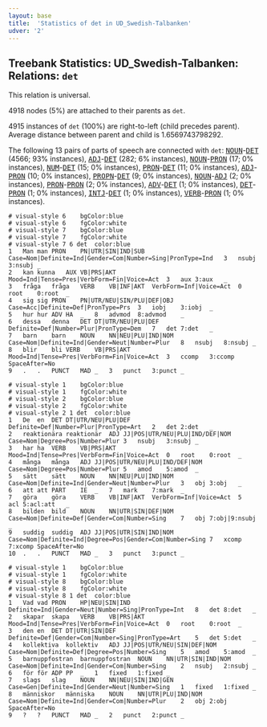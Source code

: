 ```yaml
---
layout: base
title:  'Statistics of det in UD_Swedish-Talbanken'
udver: '2'
---
```


## Treebank Statistics: UD_Swedish-Talbanken: Relations: `det`

This relation is universal.

4918 nodes (5%) are attached to their parents as `det`.

4915 instances of `det` (100%) are right-to-left (child precedes parent).
Average distance between parent and child is 1.6569743798292.

The following 13 pairs of parts of speech are connected with `det`: <tt><a href="sv_talbanken-pos-NOUN.html">NOUN</a></tt>-<tt><a href="sv_talbanken-pos-DET.html">DET</a></tt> (4566; 93% instances), <tt><a href="sv_talbanken-pos-ADJ.html">ADJ</a></tt>-<tt><a href="sv_talbanken-pos-DET.html">DET</a></tt> (282; 6% instances), <tt><a href="sv_talbanken-pos-NOUN.html">NOUN</a></tt>-<tt><a href="sv_talbanken-pos-PRON.html">PRON</a></tt> (17; 0% instances), <tt><a href="sv_talbanken-pos-NUM.html">NUM</a></tt>-<tt><a href="sv_talbanken-pos-DET.html">DET</a></tt> (15; 0% instances), <tt><a href="sv_talbanken-pos-PRON.html">PRON</a></tt>-<tt><a href="sv_talbanken-pos-DET.html">DET</a></tt> (11; 0% instances), <tt><a href="sv_talbanken-pos-ADJ.html">ADJ</a></tt>-<tt><a href="sv_talbanken-pos-PRON.html">PRON</a></tt> (10; 0% instances), <tt><a href="sv_talbanken-pos-PROPN.html">PROPN</a></tt>-<tt><a href="sv_talbanken-pos-DET.html">DET</a></tt> (9; 0% instances), <tt><a href="sv_talbanken-pos-NOUN.html">NOUN</a></tt>-<tt><a href="sv_talbanken-pos-ADJ.html">ADJ</a></tt> (2; 0% instances), <tt><a href="sv_talbanken-pos-PRON.html">PRON</a></tt>-<tt><a href="sv_talbanken-pos-PRON.html">PRON</a></tt> (2; 0% instances), <tt><a href="sv_talbanken-pos-ADV.html">ADV</a></tt>-<tt><a href="sv_talbanken-pos-DET.html">DET</a></tt> (1; 0% instances), <tt><a href="sv_talbanken-pos-DET.html">DET</a></tt>-<tt><a href="sv_talbanken-pos-PRON.html">PRON</a></tt> (1; 0% instances), <tt><a href="sv_talbanken-pos-INTJ.html">INTJ</a></tt>-<tt><a href="sv_talbanken-pos-DET.html">DET</a></tt> (1; 0% instances), <tt><a href="sv_talbanken-pos-VERB.html">VERB</a></tt>-<tt><a href="sv_talbanken-pos-PRON.html">PRON</a></tt> (1; 0% instances).


~~~ conllu
# visual-style 6	bgColor:blue
# visual-style 6	fgColor:white
# visual-style 7	bgColor:blue
# visual-style 7	fgColor:white
# visual-style 7 6 det	color:blue
1	Man	man	PRON	PN|UTR|SIN|IND|SUB	Case=Nom|Definite=Ind|Gender=Com|Number=Sing|PronType=Ind	3	nsubj	3:nsubj	_
2	kan	kunna	AUX	VB|PRS|AKT	Mood=Ind|Tense=Pres|VerbForm=Fin|Voice=Act	3	aux	3:aux	_
3	fråga	fråga	VERB	VB|INF|AKT	VerbForm=Inf|Voice=Act	0	root	0:root	_
4	sig	sig	PRON	PN|UTR/NEU|SIN/PLU|DEF|OBJ	Case=Acc|Definite=Def|PronType=Prs	3	iobj	3:iobj	_
5	hur	hur	ADV	HA	_	8	advmod	8:advmod	_
6	dessa	denna	DET	DT|UTR/NEU|PLU|DEF	Definite=Def|Number=Plur|PronType=Dem	7	det	7:det	_
7	barn	barn	NOUN	NN|NEU|PLU|IND|NOM	Case=Nom|Definite=Ind|Gender=Neut|Number=Plur	8	nsubj	8:nsubj	_
8	blir	bli	VERB	VB|PRS|AKT	Mood=Ind|Tense=Pres|VerbForm=Fin|Voice=Act	3	ccomp	3:ccomp	SpaceAfter=No
9	.	.	PUNCT	MAD	_	3	punct	3:punct	_

~~~


~~~ conllu
# visual-style 1	bgColor:blue
# visual-style 1	fgColor:white
# visual-style 2	bgColor:blue
# visual-style 2	fgColor:white
# visual-style 2 1 det	color:blue
1	De	en	DET	DT|UTR/NEU|PLU|DEF	Definite=Def|Number=Plur|PronType=Art	2	det	2:det	_
2	reaktionära	reaktionär	ADJ	JJ|POS|UTR/NEU|PLU|IND/DEF|NOM	Case=Nom|Degree=Pos|Number=Plur	3	nsubj	3:nsubj	_
3	har	ha	VERB	VB|PRS|AKT	Mood=Ind|Tense=Pres|VerbForm=Fin|Voice=Act	0	root	0:root	_
4	många	många	ADJ	JJ|POS|UTR/NEU|PLU|IND/DEF|NOM	Case=Nom|Degree=Pos|Number=Plur	5	amod	5:amod	_
5	sätt	sätt	NOUN	NN|NEU|PLU|IND|NOM	Case=Nom|Definite=Ind|Gender=Neut|Number=Plur	3	obj	3:obj	_
6	att	att	PART	IE	_	7	mark	7:mark	_
7	göra	göra	VERB	VB|INF|AKT	VerbForm=Inf|Voice=Act	5	acl	5:acl:att	_
8	bilden	bild	NOUN	NN|UTR|SIN|DEF|NOM	Case=Nom|Definite=Def|Gender=Com|Number=Sing	7	obj	7:obj|9:nsubj	_
9	suddig	suddig	ADJ	JJ|POS|UTR|SIN|IND|NOM	Case=Nom|Definite=Ind|Degree=Pos|Gender=Com|Number=Sing	7	xcomp	7:xcomp	SpaceAfter=No
10	.	.	PUNCT	MAD	_	3	punct	3:punct	_

~~~


~~~ conllu
# visual-style 1	bgColor:blue
# visual-style 1	fgColor:white
# visual-style 8	bgColor:blue
# visual-style 8	fgColor:white
# visual-style 8 1 det	color:blue
1	Vad	vad	PRON	HP|NEU|SIN|IND	Definite=Ind|Gender=Neut|Number=Sing|PronType=Int	8	det	8:det	_
2	skapar	skapa	VERB	VB|PRS|AKT	Mood=Ind|Tense=Pres|VerbForm=Fin|Voice=Act	0	root	0:root	_
3	den	en	DET	DT|UTR|SIN|DEF	Definite=Def|Gender=Com|Number=Sing|PronType=Art	5	det	5:det	_
4	kollektiva	kollektiv	ADJ	JJ|POS|UTR/NEU|SIN|DEF|NOM	Case=Nom|Definite=Def|Degree=Pos|Number=Sing	5	amod	5:amod	_
5	barnuppfostran	barnuppfostran	NOUN	NN|UTR|SIN|IND|NOM	Case=Nom|Definite=Ind|Gender=Com|Number=Sing	2	nsubj	2:nsubj	_
6	för	för	ADP	PP	_	1	fixed	1:fixed	_
7	slags	slag	NOUN	NN|NEU|SIN|IND|GEN	Case=Gen|Definite=Ind|Gender=Neut|Number=Sing	1	fixed	1:fixed	_
8	människor	människa	NOUN	NN|UTR|PLU|IND|NOM	Case=Nom|Definite=Ind|Gender=Com|Number=Plur	2	obj	2:obj	SpaceAfter=No
9	?	?	PUNCT	MAD	_	2	punct	2:punct	_

~~~


